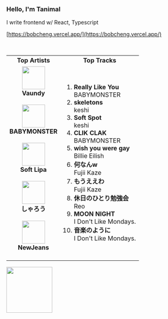 ### Hello, I'm Tanimal

I write frontend w/ React, Typescript  

[https://bobcheng.vercel.app/](https://bobcheng.vercel.app/)  


<br>

<table>
  <tr>
    <td align="center"><strong>Top Artists</strong></td>
    <td align="center"><strong>Top Tracks</strong></td>
  </tr>
  <tr>
    <td align="center" id="top-artist"><div><img width='60px' src='https://i.scdn.co/image/ab6761610000e5ebb6e409f6c3d8b08a2f52072e'><br><strong>Vaundy</strong></div><br>
<div><img width='60px' src='https://i.scdn.co/image/ab6761610000e5ebb419d66ef21661311c806bfe'><br><strong>BABYMONSTER</strong></div><br>
<div><img width='60px' src='https://i.scdn.co/image/ab67616d0000b273002a9043bf1e4c11126e30c9'><br><strong>Soft Lipa</strong></div><br>
<div><img width='60px' src='https://i.scdn.co/image/ab6761610000e5eb5e37b7151b124c164a15d4db'><br><strong>しゃろう</strong></div><br>
<div><img width='60px' src='https://i.scdn.co/image/ab6761610000e5eb80668ba2b15094d083780ea9'><br><strong>NewJeans</strong></div><br>
</td>
   <td id="top-track"><ol>
<li><div><strong>Really Like You</strong></div>
<div>BABYMONSTER</div></li>
<li><div><strong>skeletons</strong></div>
<div>keshi</div></li>
<li><div><strong>Soft Spot</strong></div>
<div>keshi</div></li>
<li><div><strong>CLIK CLAK</strong></div>
<div>BABYMONSTER</div></li>
<li><div><strong>wish you were gay</strong></div>
<div>Billie Eilish</div></li>
<li><div><strong>何なんw</strong></div>
<div>Fujii Kaze</div></li>
<li><div><strong>もうええわ</strong></div>
<div>Fujii Kaze</div></li>
<li><div><strong>休日のひとり勉強会</strong></div>
<div>Reo</div></li>
<li><div><strong>MOON NIGHT</strong></div>
<div>I Don't Like Mondays.</div></li>
<li><div><strong>音楽のように</strong></div>
<div>I Don't Like Mondays.</div></li>
</ol></td>
  </tr>
</table>
<a href="https://open.spotify.com/">
  <img width="120px" src="https://github.com/Tanimal19/Tanimal19/blob/bf0a3a19f66ada166be4661cd923271218886fa4/icon/Spotify_Logo_CMYK_Green.png">
</a>

<!---
Tanimal19/Tanimal19 is a ✨ special ✨ repository because its `README.md` (this file) appears on your GitHub profile.
You can click the Preview link to take a look at your changes.
--->
